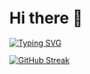 # Hi there 👋
[![Typing SVG](https://readme-typing-svg.demolab.com?font=Fira+Code&pause=1000&color=1798F7&vCenter=true&width=435&lines=Hello+World!+;This+side+Akshat)](https://git.io/typing-svg)

[![GitHub Streak](https://streak-stats.demolab.com?user=AkshatParihar&theme=github-dark-blue)](https://git.io/streak-stats)
<!--
**AkshatParihar/AkshatParihar** is a ✨ _special_ ✨ repository because its `README.md` (this file) appears on your GitHub profile.

Here are some ideas to get you started:

- 🔭 I’m currently working on ...
- 🌱 I’m currently learning ...
- 👯 I’m looking to collaborate on ...
- 🤔 I’m looking for help with ...
- 💬 Ask me about ...
- 📫 How to reach me: ...
- 😄 Pronouns: ...
- ⚡ Fun fact: ...
-->
